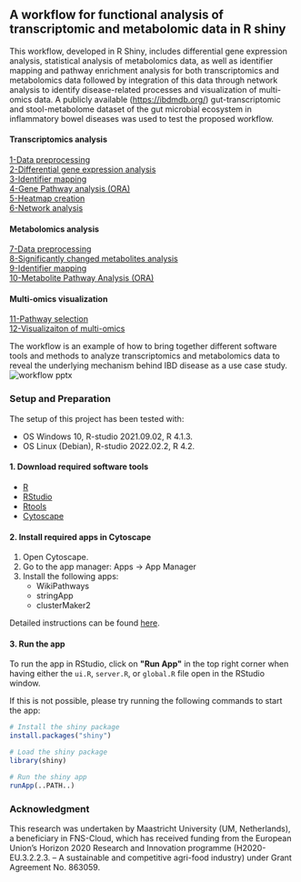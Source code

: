 ## A workflow for functional analysis of transcriptomic and metabolomic data in R shiny 

This workflow, developed in R Shiny, includes differential gene expression analysis, statistical analysis of metabolomics data, as well as identifier mapping and pathway enrichment analysis for both transcriptomics and metabolomics data followed by integration of this data through network analysis to identify disease-related processes and visualization of multi-omics data. A publicly available (https://ibdmdb.org/) gut-transcriptomic and stool-metabolome dataset of the gut microbial ecosystem in inflammatory bowel diseases was used to test the proposed workflow.

#### Transcriptomics analysis  
[1-Data preprocessing](/1-data_preprocessing)<br /> 
[2-Differential gene expression analysis](/2-differential_gene_expression_analysis)<br />
[3-Identifier mapping](/3-identifier_mapping)<br />
[4-Gene Pathway analysis (ORA)](/4-pathway_analysis/)<br />
[5-Heatmap creation](/5-create_heatmap/)<br />
[6-Network analysis](/6-network_analysis)<br />

#### Metabolomics analysis  
[7-Data preprocessing](/7-metabolite_data_preprocessing)<br />
[8-Significantly changed metabolites analysis](/8-significantly_changed_metabolites_analysis)<br />
[9-Identifier mapping](9-metabolite_identifier_mapping)<br />
[10-Metabolite Pathway Analysis (ORA)](/10-metabolite_pathway_analysis)<br />

#### Multi-omics visualization
[11-Pathway selection](11-pathway_selection)<br />
[12-Visualizaiton of multi-omics](12-multiomics_visualization)<br />

The workflow is an example of how to bring together different software tools and methods to analyze transcriptomics and metabolomics data to reveal the underlying mechanism behind IBD disease as a use case study.
![workflow pptx](https://user-images.githubusercontent.com/65600609/210248763-ae312fec-4df9-43f0-9cc6-c995629dd2c2.jpg)

### Setup and Preparation
The setup of this project has been tested with:
- OS Windows 10, R-studio 2021.09.02, R 4.1.3.
- OS Linux (Debian), R-studio 2022.02.2, R 4.2.

#### 1. Download required software tools
* [R](https://cran.r-project.org/bin/windows/base/)
* [RStudio](https://www.rstudio.com/products/rstudio/download/#download)
* [Rtools](https://cran.r-project.org/bin/windows/Rtools/)
* [Cytoscape](https://cytoscape.org/)

#### 2. Install required apps in Cytoscape
1. Open Cytoscape.
2. Go to the app manager: Apps -> App Manager
3. Install the following apps:
    * WikiPathways
    * stringApp
    * clusterMaker2

Detailed instructions can be found [here](https://bigcat-um.github.io/Transcriptomics_Metabolomics_tutorials/pages/prep).

#### 3. Run the app
To run the app in RStudio, click on **"Run App"** in the top right corner when having either the `ui.R`, `server.R`, or `global.R` file open in the RStudio window.

If this is not possible, please try running the following commands to start the app:
```r
# Install the shiny package
install.packages("shiny")

# Load the shiny package
library(shiny)

# Run the shiny app
runApp(..PATH..)
```

### Acknowledgment
This research was undertaken by Maastricht University (UM, Netherlands), a beneficiary in FNS-Cloud, which has received funding from the European Union’s Horizon 2020 Research and Innovation programme (H2020-EU.3.2.2.3. – A sustainable and competitive agri-food industry) under Grant Agreement No. 863059.
